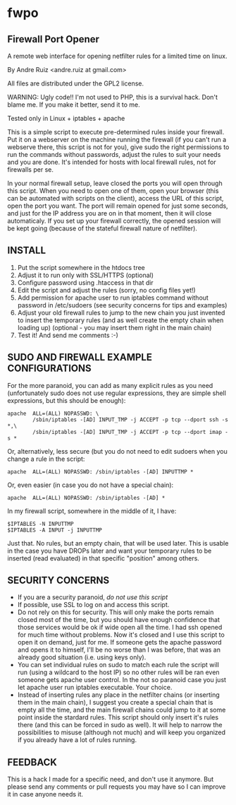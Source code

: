 # fwpo

## Firewall Port Opener

A remote web interface for opening netfilter rules for a limited time on linux.

By Andre Ruiz <andre.ruiz at gmail.com>

All files are distributed under the GPL2 license.

WARNING: Ugly code!! I'm not used to PHP, this is a survival hack.
         Don't blame me. If you make it better, send it to me.

Tested only in Linux + iptables + apache

This is a simple script to execute pre-determined rules inside your
firewall. Put it on a webserver on the machine running the firewall (if
you can't run a webserve there, this script is not for you), give sudo
the right permissions to run the commands without passwords, adjust the
rules to suit your needs and you are done. It's intended for hosts
with local firewall rules, not for firewalls per se.

In your normal firewall setup, leave closed the ports you will open
through this script. When you need to open one of them, open your
browser (this can be automated with scripts on the client), access the
URL of this script, open the port you want. The port will remain opened
for just some seconds, and just for the IP address you are on in that
moment, then it will close automaticaly. If you set up your firewall
correctly, the opened session will be kept going (because of the
stateful firewall nature of netfilter).

## INSTALL

1. Put the script somewhere in the htdocs tree
1. Adjust it to run only with SSL/HTTPS (optional)
1. Configure password using .htaccess in that dir
1. Edit the script and adjust the rules (sorry, no config files yet!)
1. Add permission for apache user to run iptables command without
   password in /etc/sudoers (see security concerns for tips and examples)
1. Adjust your old firewall rules to jump to the new chain you just
   invented to insert the temporary rules (and as well create the empty
   chain when loading up) (optional - you may insert them right in the
   main chain)
1. Test it! And send me comments :-)

## SUDO AND FIREWALL EXAMPLE CONFIGURATIONS

For the more paranoid, you can add as many explicit rules as you need
(unfortunately sudo does not use regular expressions, they are simple
shell expressions, but this should be enough):

```
apache  ALL=(ALL) NOPASSWD: \
        /sbin/iptables -[AD] INPUT_TMP -j ACCEPT -p tcp --dport ssh -s *,\
        /sbin/iptables -[AD] INPUT_TMP -j ACCEPT -p tcp --dport imap -s *
```

Or, alternatively, less secure (but you do not need to edit sudoers when
you change a rule in the script:

```
apache  ALL=(ALL) NOPASSWD: /sbin/iptables -[AD] INPUTTMP *
```

Or, even easier (in case you do not have a special chain):

```
apache  ALL=(ALL) NOPASSWD: /sbin/iptables -[AD] *
```

In my firewall script, somewhere in the middle of it, I have:

```
$IPTABLES -N INPUTTMP
$IPTABLES -A INPUT -j INPUTTMP
```

Just that. No rules, but an empty chain, that will be used later. This is
usable in the case you have DROPs later and want your temporary rules to
be inserted (read evaluated) in that specific "position" among others.

## SECURITY CONCERNS

- If you are a security paranoid, *do not use this script*
- If possible, use SSL to log on and access this script.
- Do not rely on this for security. This will only make the ports remain
  closed most of the time, but you should have enough confidence that
  those services would be ok if wide open all the time. I had ssh opened
  for much time without problems. Now it's closed and I use this script
  to open it on demand, just for me. If someone gets the apache
  password and opens it to himself, I'll be no worse than I was before,
  that was an already good situation (i.e. using keys only).
- You can set individual rules on sudo to match each rule the script
  will run (using a wildcard to the host IP) so no other rules will be
  ran even someone gets apache user control. In the not so paranoid
  case you just let apache user run iptables executable. Your choice.
- Instead of inserting rules any place in the netfilter chains (or
  inserting them in the main chain), I suggest you create a special
  chain that is empty all the time, and the main firewall chains could
  jump to it at some point inside the stardard rules. This script should
  only insert it's rules there (and this can be forced in sudo as well).
  It will help to narrow the possibilities to misuse (although not much)
  and will keep you organized if you already have a lot of rules
  running.

## FEEDBACK

This is a hack I made for a specific need, and don't use it anymore. But
please send any comments or pull requests you may have so I can improve it
in case anyone needs it.

